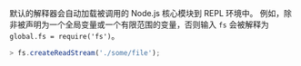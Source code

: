 
默认的解释器会自动加载被调用的 Node.js 核心模块到 REPL 环境中。
例如，除非被声明为一个全局变量或一个有限范围的变量，否则输入 `fs` 会被解释为 `global.fs = require('fs')`。

```js
> fs.createReadStream('./some/file');
```

